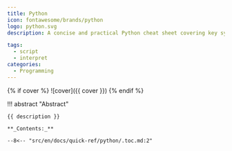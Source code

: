 ```yaml
---
title: Python
icon: fontawesome/brands/python
logo: python.svg
description: A concise and practical Python cheat sheet covering key syntax, core concepts, and useful features for quick reference.

tags:
  - script
  - interpret
categories:
  - Programming
---
```


{% if cover %}
![cover]({{ cover }})
{% endif %}

!!! abstract "Abstract"

    {{ description }}

    **_Contents:_**

    --8<-- "src/en/docs/quick-ref/python/.toc.md:2"
